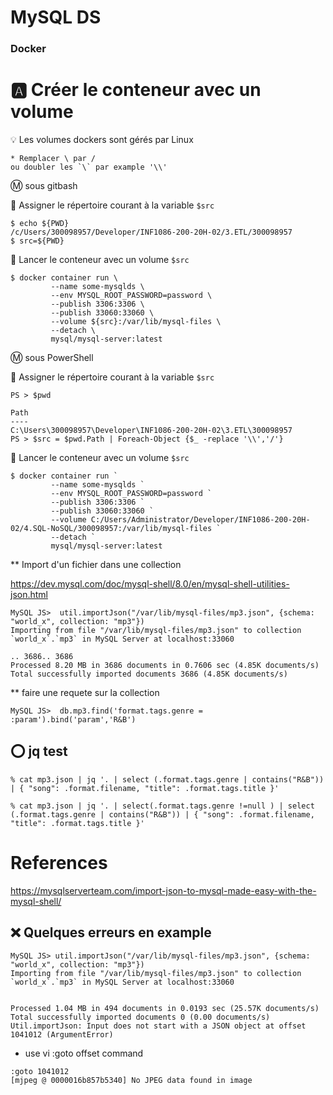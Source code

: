 # MySQL DS

### Docker


# :a: Créer le conteneur avec un volume


:bulb: Les volumes dockers sont gérés par Linux

```
* Remplacer \ par /
ou doubler les `\` par example '\\'
```

:m: sous gitbash 

:pushpin: Assigner le répertoire courant à la variable `$src`

```
$ echo ${PWD}
/c/Users/300098957/Developer/INF1086-200-20H-02/3.ETL/300098957
$ src=${PWD}
```

:pushpin: Lancer le conteneur avec un volume `$src`

```
$ docker container run \
         --name some-mysqlds \
         --env MYSQL_ROOT_PASSWORD=password \
         --publish 3306:3306 \
         --publish 33060:33060 \
         --volume ${src}:/var/lib/mysql-files \
         --detach \
         mysql/mysql-server:latest
```

:m: sous PowerShell

:pushpin: Assigner le répertoire courant à la variable `$src`

```
PS > $pwd

Path
----
C:\Users\300098957\Developer\INF1086-200-20H-02\3.ETL\300098957
PS > $src = $pwd.Path | Foreach-Object {$_ -replace '\\','/'}
```
:pushpin: Lancer le conteneur avec un volume `$src`

```
$ docker container run `
         --name some-mysqlds `
         --env MYSQL_ROOT_PASSWORD=password `
         --publish 3306:3306 `
         --publish 33060:33060 `
         --volume C:/Users/Administrator/Developer/INF1086-200-20H-02/4.SQL-NoSQL/300098957:/var/lib/mysql-files `
         --detach `
         mysql/mysql-server:latest
```

** Import d'un fichier dans une collection

https://dev.mysql.com/doc/mysql-shell/8.0/en/mysql-shell-utilities-json.html

```
MySQL JS>  util.importJson("/var/lib/mysql-files/mp3.json", {schema: "world_x", collection: "mp3"})
Importing from file "/var/lib/mysql-files/mp3.json" to collection `world_x`.`mp3` in MySQL Server at localhost:33060

.. 3686.. 3686
Processed 8.20 MB in 3686 documents in 0.7606 sec (4.85K documents/s)
Total successfully imported documents 3686 (4.85K documents/s)
```

** faire une requete sur la collection


```
MySQL JS>  db.mp3.find('format.tags.genre = :param').bind('param','R&B')
```



## :o: jq test

```
% cat mp3.json | jq '. | select (.format.tags.genre | contains("R&B")) | { "song": .format.filename, "title": .format.tags.title }'
```

```
% cat mp3.json | jq '. | select(.format.tags.genre !=null ) | select (.format.tags.genre | contains("R&B")) | { "song": .format.filename, "title": .format.tags.title }'
```
# References

https://mysqlserverteam.com/import-json-to-mysql-made-easy-with-the-mysql-shell/





## :x: Quelques erreurs en example


```
MySQL JS> util.importJson("/var/lib/mysql-files/mp3.json", {schema: "world_x", collection: "mp3"})
Importing from file "/var/lib/mysql-files/mp3.json" to collection `world_x`.`mp3` in MySQL Server at localhost:33060


Processed 1.04 MB in 494 documents in 0.0193 sec (25.57K documents/s)
Total successfully imported documents 0 (0.00 documents/s)
Util.importJson: Input does not start with a JSON object at offset 1041012 (ArgumentError)
```

* use vi :goto offset command

```
:goto 1041012
[mjpeg @ 0000016b857b5340] No JPEG data found in image
```

